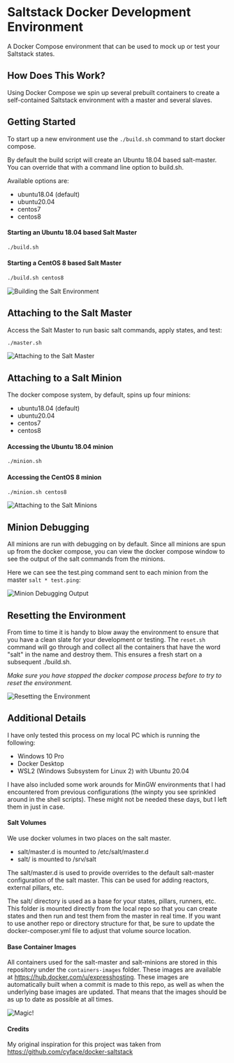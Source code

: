 # Saltstack Docker Development Environment
A Docker Compose environment that can be used to mock up or test your Saltstack states.

## How Does This Work?
Using Docker Compose we spin up several prebuilt containers to create a self-contained Saltstack environment with a master and several slaves.

## Getting Started
To start up a new environment use the `./build.sh` command to start docker compose.

By default the build script will create an Ubuntu 18.04 based salt-master. You can override that with a command line option to build.sh.

Available options are:
* ubuntu18.04 (default)
* ubuntu20.04
* centos7
* centos8

#### Starting an Ubuntu 18.04 based Salt Master
```bash
./build.sh
```

#### Starting a CentOS 8 based Salt Master
```bash
./build.sh centos8
```
![Building the Salt Environment](https://raw.githubusercontent.com/tomwalsh/saltstack-docker-development/61b1436f178ce796f7f6205b814c5d9c7e5351fe/screenshots/building-salt-environment.gif)

## Attaching to the Salt Master
Access the Salt Master to run basic salt commands, apply states, and test:

```bash
./master.sh
```
![Attaching to the Salt Master](https://raw.githubusercontent.com/tomwalsh/saltstack-docker-development/main/screenshots/attaching-to-salt-master.gif)

## Attaching to a Salt Minion
The docker compose system, by default, spins up four minions:

* ubuntu18.04 (default)
* ubuntu20.04
* centos7
* centos8

#### Accessing the Ubuntu 18.04 minion
```bash
./minion.sh
```

#### Accessing the CentOS 8 minion
```bash
./minion.sh centos8
```

![Attaching to the Salt Minions](https://raw.githubusercontent.com/tomwalsh/saltstack-docker-development/main/screenshots/accessing-the-minions.gif)

## Minion Debugging
All minions are run with debugging on by default. Since all minions are spun up from the docker compose, you can view the docker compose window to see the output of the salt commands from the minions.

Here we can see the test.ping command sent to each minion from the master `salt * test.ping`:

![Minion Debugging Output](https://raw.githubusercontent.com/tomwalsh/saltstack-docker-development/61b1436f178ce796f7f6205b814c5d9c7e5351fe/screenshots/debugging-minion-commands.gif)

## Resetting the Environment
From time to time it is handy to blow away the environment to ensure that you have a clean slate for your development or testing. The `reset.sh` command will go through and collect all the containers that have the word "salt" in the name and destroy them. This ensures a fresh start on a subsequent ./build.sh.

*Make sure you have stopped the docker compose process before to try to reset the environment.*

![Resetting the Environment](https://raw.githubusercontent.com/tomwalsh/saltstack-docker-development/main/screenshots/resetting-containers.gif)

## Additional Details
I have only tested this process on my local PC which is running the following:

* Windows 10 Pro
* Docker Desktop
* WSL2 (Windows Subsystem for Linux 2) with Ubuntu 20.04

I have also included some work arounds for MinGW environments that I had encountered from previous configurations (the winpty you see sprinkled around in the shell scripts). These might not be needed these days, but I left them in just in case.

#### Salt Volumes
We use docker volumes in two places on the salt master.

* salt/master.d is mounted to /etc/salt/master.d
* salt/ is mounted to /srv/salt

The salt/master.d is used to provide overrides to the default salt-master configuration of the salt master. This can be used for adding reactors, external pillars, etc.

The salt/ directory is used as a base for your states, pillars, runners, etc. This folder is mounted directly from the local repo so that you can create states and then run and test them from the master in real time. If you want to use another repo or directory structure for that, be sure to update the docker-composer.yml file to adjust that volume source location.

#### Base Container Images
All containers used for the salt-master and salt-minions are stored in this repository under the `containers-images` folder. These images are available at https://hub.docker.com/u/expresshosting. These images are automatically built when a commit is made to this repo, as well as when the underlying base images are updated. That means that the images should be as up to date as possible at all times.

![Magic!](https://raw.githubusercontent.com/tomwalsh/saltstack-docker-development/main/screenshots/magic.gif)

#### Credits
My original inspiration for this project was taken from https://github.com/cyface/docker-saltstack